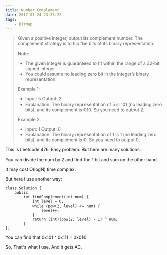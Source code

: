 ```yaml
---
title: Number Complement
date: 2017-01-24 23:33:22
tags:
    - Bitmap
---
```


> Given a positive integer, output its complement number. The complement strategy is to flip the bits of its binary representation.
>
> Note:
>
>   + The given integer is guaranteed to fit within the range of a 32-bit signed integer.
>   + You could assume no leading zero bit in the integer’s binary representation.
>
> Example 1:
> + Input: 5 Output: 2
> + Explanation: The binary representation of 5 is 101 (no leading zero bits), and its complement is 010. So you need to output 2.
>
> Example 2:
> + Input: 1 Output: 0
> + Explanation: The binary representation of 1 is 1 (no leading zero bits), and its complement is 0. So you need to output 0.

<!--more-->

This is Leetcode 476. Easy problem. But here are many solutions.

You can divide the num by 2 and find the 1 bit and sum on the other hand.

It may cost O(logN) time complex.

But here I use another way:

```
class Solution {
    public:
        int findComplement(int num) {
            int level = 0;
            while (pow(2, level) <= num) {
                level++;
            }
            return (int)(pow(2, level) - 1) ^ num;
        }
};
```

You can find that 0x101 ^ 0x111 = 0x010

So, That's what I use. And it gets AC.
